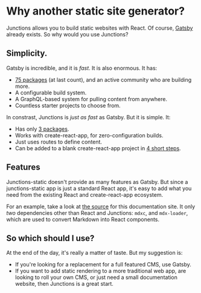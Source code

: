 Why another static site generator?
==================================

Junctions allows you to build static websites with React. Of course, [Gatsby](https://www.gatsbyjs.org) already exists. So why would you use Junctions?


Simplicity.
-----------

Gatsby is incredible, and it is *fast*. It is also enormous. It has:

- [75 packages](https://github.com/gatsbyjs/gatsby/tree/master/packages) (at last count), and an active community who are building more.
- A configurable build system.
- A GraphQL-based system for pulling content from anywhere.
- Countless starter projects to choose from.

In constrast, Junctions is *just as fast* as Gatsby. But it is simple. It:

- Has only [3 packages](https://github.com/jamesknelson/junctions/tree/master/packages).
- Works with create-react-app, for zero-configuration builds.
- Just uses routes to define content.
- Can be added to a blank create-react-app project in [4 short steps](/static-sites-with-create-react-app).


Features
--------

Junctions-static doesn't provide as many features as Gatsby. But since a junctions-static app is just a standard React app, it's easy to add what you need from the existing React and create-react-app ecosystem.

For an example, take a look at [the source](https://github.com/jamesknelson/junctions/tree/master/site) for this documentation site. It only *two* dependencies other than React and Junctions: `mdxc`, and `mdx-loader`, which are used to convert Markdown into React components.


So which should I use?
----------------------

At the end of the day, it's really a matter of taste. But my suggestion is:

- If you're looking for a replacement for a full featured CMS, use Gatsby.
- If you want to add static rendering to a more traditional web app, are looking to roll your own CMS, or just need a small documentation website, then Junctions is a great start.